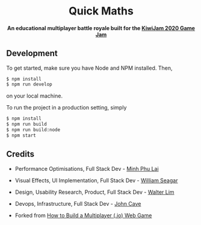 <h1 align="center">
    Quick Maths
</h1>
<h4 align="center">
    An educational multiplayer battle royale built for the <a href='https://kiwijam.org'>KiwiJam 2020 Game Jam</a>
</h4>

## Development

To get started, make sure you have Node and NPM installed. Then,

```bash
$ npm install
$ npm run develop
```

on your local machine.

To run the project in a production setting, simply

```bash
$ npm install
$ npm run build
$ npm run build:node
$ npm start
```

## Credits

* Performance Optimisations, Full Stack Dev - [Minh Phu Lai](https://github.com/MinhPhu0304)
* Visual Effects, UI Implementation, Full Stack Dev - [William Seagar](https://github.com/wseagar)
* Design, Usability Research, Product, Full Stack Dev - [Walter Lim](https://github.com/waltzaround)
* Devops, Infrastructure, Full Stack Dev - [John Cave](https://github.com/johncave)

* Forked from [How to Build a Multiplayer (.io) Web Game](https://victorzhou.com/blog/build-an-io-game-part-1/)



